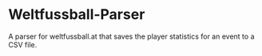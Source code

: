# Weltfussball-Parser
A parser for weltfussball.at that saves the player statistics for an event to a CSV file.
